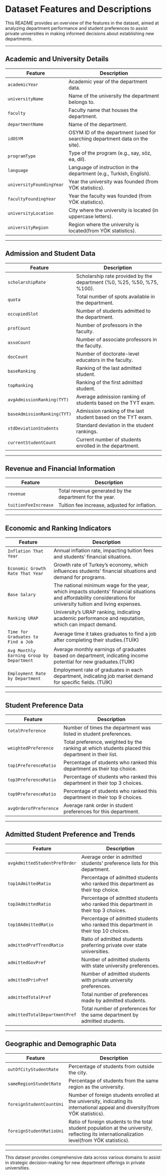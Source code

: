 # Dataset Features and Descriptions

This README provides an overview of the features in the dataset, aimed at analyzing department performance and student preferences to assist private universities in making informed decisions about establishing new departments.

---

## Academic and University Details

| **Feature**                   | **Description**                                                                                             |
|-------------------------------|-------------------------------------------------------------------------------------------------------------|
| `academicYear`                | Academic year of the department data.                                                                       |
| `universityName`              | Name of the university the department belongs to.                                                           |
| `faculty`                     | Faculty name that houses the department.                                                                    |
| `departmentName`              | Name of the department.                                                                                     |
| `idOSYM`                      | OSYM ID of the department (used for searching department data on the site).                                |
| `programType`                 | Type of the program (e.g., say, söz, ea, dil).                                                             |
| `language`                    | Language of instruction in the department (e.g., Turkish, English).                                        |
| `universityFoundingYear`      | Year the university was founded (from YÖK statistics).                                                     |
| `facultyFoundingYear`         | Year the faculty was founded (from YÖK statistics).                                                        |
| `universityLocation`          | City where the university is located (in uppercase letters).                                               |
| `universityRegion`            | Region where the university is located(from YÖK statistics).                                                                    |

---

## Admission and Student Data

| **Feature**                   | **Description**                                                                                             |
|-------------------------------|-------------------------------------------------------------------------------------------------------------|
| `scholarshipRate`             | Scholarship rate provided by the department (%0, %25, %50, %75, %100).                                     |
| `quota`                       | Total number of spots available in the department.                                                          |
| `occupiedSlot`                | Number of students admitted to the department.                                                              |
| `profCount`                   | Number of professors in the faculty.                                                                        |
| `assoCount`                   | Number of associate professors in the faculty.                                                              |
| `docCount`                    | Number of doctorate-level educators in the faculty.                                                         |
| `baseRanking`                 | Ranking of the last admitted student.                                                                       |
| `topRanking`                  | Ranking of the first admitted student.                                                                      |
| `avgAdmissionRanking(TYT)`    | Average admission ranking of students based on the TYT exam.                                               |
| `baseAdmissionRanking(TYT)`   | Admission ranking of the last student based on the TYT exam.                                               |
| `stdDeviationStudents`        | Standard deviation in the student rankings.                                                                 |
| `currentStudentCount`         | Current number of students enrolled in the department.                                                     |

---

## Revenue and Financial Information

| **Feature**                   | **Description**                                                                                             |
|-------------------------------|-------------------------------------------------------------------------------------------------------------|
| `revenue`                     | Total revenue generated by the department for the year.                                                     |
| `tuitionFeeIncrease`          | Tuition fee increase, adjusted for inflation.                                                               |

---

## Economic and Ranking Indicators

| **Feature**                         | **Description**                                                                                             |
|-------------------------------------|-------------------------------------------------------------------------------------------------------------|
| `Inflation That Year`               | Annual inflation rate, impacting tuition fees and students’ financial situations.                           |
| `Economic Growth Rate That Year`    | Growth rate of Turkey’s economy, which influences students' financial situations and demand for programs.  |
| `Base Salary`                      | The national minimum wage for the year, which impacts students' financial situations and affordability considerations for university tuition and living expenses.  |
| `Ranking URAP`                      | University’s URAP ranking, indicating academic performance and reputation, which can impact demand.         |
| `Time for Graduates to Find a Job`  | Average time it takes graduates to find a job after completing their studies.(TUİK)                               |
| `Avg Monthly Earning Group by Department`| Average monthly earnings of graduates based on department, indicating income potential for new graduates.(TUİK)   |
| `Employment Rate by Department`     | Employment rate of graduates in each department, indicating job market demand for specific fields.  (TUİK)       |

---

## Student Preference Data

| **Feature**                   | **Description**                                                                                             |
|-------------------------------|-------------------------------------------------------------------------------------------------------------|
| `totalPreference`             | Number of times the department was listed in student preferences.                                          |
| `weightedPreference`          | Total preference, weighted by the ranking at which students placed this department in their list.          |
| `top1PreferenceRatio`         | Percentage of students who ranked this department as their top choice.                                     |
| `top3PreferenceRatio`         | Percentage of students who ranked this department in their top 3 choices.                                  |
| `top9PreferenceRatio`         | Percentage of students who ranked this department in their top 9 choices.                                  |
| `avgOrderofPreference`        | Average rank order in student preferences for this department.                                             |

---

## Admitted Student Preference and Trends

| **Feature**                   | **Description**                                                                                             |
|-------------------------------|-------------------------------------------------------------------------------------------------------------|
| `avgAdmittedStudentPrefOrder` | Average order in admitted students' preference lists for this department.                                  |
| `top1AdmittedRatio`           | Percentage of admitted students who ranked this department as their top choice.                            |
| `top3AdmittedRatio`           | Percentage of admitted students who ranked this department in their top 3 choices.                         |
| `top10AdmittedRatio`          | Percentage of admitted students who ranked this department in their top 10 choices.                        |
| `admittedPrefTrendRatio`      | Ratio of admitted students preferring private over state universities.                                      |
| `admittedGovPref`             | Number of admitted students with state university preferences.                                             |
| `admittedPrivPref`            | Number of admitted students with private university preferences.                                           |
| `admittedTotalPref`           | Total number of preferences made by admitted students.                                                     |
| `admittedTotalDepartmentPref` | Total number of preferences for the same department by admitted students.                                  |

---

## Geographic and Demographic Data

| **Feature**                   | **Description**                                                                                             |
|-------------------------------|-------------------------------------------------------------------------------------------------------------|
| `outOfCityStudentRate`        | Percentage of students from outside the city.                                                               |
| `sameRegionStundetRate`       | Percentage of students from the same region as the university.                                             |
| `foreignStudentCountUni`       |Number of foreign students enrolled at the university, indicating its international appeal and diversity(from YÖK statistics).   |
| `foreignStudentRatioUni`       |Ratio of foreign students to the total student population at the university, reflecting its internationalization level(from YÖK statistics).   |

--- 

This dataset provides comprehensive data across various domains to assist in strategic decision-making for new department offerings in private universities.
